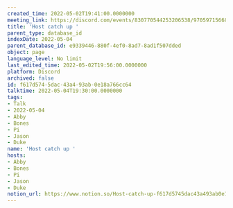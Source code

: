 ```yaml
---
created_time: 2022-05-02T19:41:00.0000000
meeting_link: https://discord.com/events/830770544253206538/970597156681568276
title: 'Host catch up '
parent_type: database_id
indexDate: 2022-05-04
parent_database_id: e9339446-880f-4ef0-8ad7-8ad1f507dded
object: page
language_level: No limit
last_edited_time: 2022-05-02T19:56:00.0000000
platform: Discord
archived: false
id: f617d574-5dac-43a4-93ab-0e18a766cc64
talktime: 2022-05-04T19:30:00.0000000
tags:
- Talk
- 2022-05-04
- Abby
- Bones
- Pi
- Jason
- Duke
name: 'Host catch up '
hosts:
- Abby
- Bones
- Pi
- Jason
- Duke
notion_url: https://www.notion.so/Host-catch-up-f617d5745dac43a493ab0e18a766cc64
---
```





